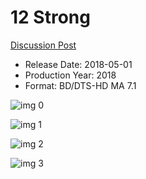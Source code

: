 # 12 Strong

[Discussion Post](https://www.avsforum.com/threads/bass-eq-for-filtered-movies.2995212/post-56831040)

* Release Date: 2018-05-01
* Production Year: 2018
* Format: BD/DTS-HD MA 7.1

![img 0](https://i.imgur.com/iXcwsJH.jpg)

![img 1](https://i.imgur.com/eWwmj8P.jpg)

![img 2](https://i.imgur.com/wgl3TEe.jpg)

![img 3](https://i.imgur.com/p8lxGYG.png)

